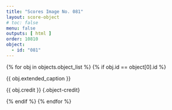 ```yaml
---
title: "Scores Image No. 081"
layout: score-object
# toc: false
menu: false
outputs: [ html ]
order: 10810
object:
  - id: "081"
---
```


{% for obj in objects.object_list %}
{% if obj.id == object[0].id %}

{{ obj.extended_caption }}

{{ obj.credit }} {.object-credit}

{% endif %}
{% endfor %}
